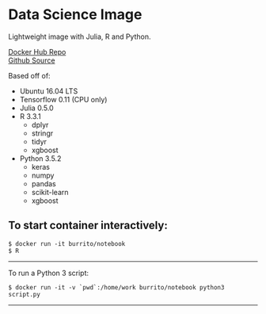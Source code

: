 Data Science Image
=====
Lightweight image with Julia, R and Python.

[Docker Hub Repo](https://hub.docker.com/r/burrito/notebook/)  
[Github Source](https://github.com/ajay-d/docker-notebook)

Based off of:
* Ubuntu 16.04 LTS
* Tensorflow 0.11 (CPU only)
* Julia 0.5.0
* R 3.3.1
   * dplyr 
   * stringr
   * tidyr
   * xgboost
* Python 3.5.2
   * keras
   * numpy
   * pandas
   * scikit-learn
   * xgboost

To start container interactively:
-----
```
$ docker run -it burrito/notebook
$ R
```
---
To run a Python 3 script:
```
$ docker run -it -v `pwd`:/home/work burrito/notebook python3 script.py
```
---